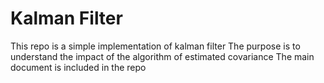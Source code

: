 # Kalman Filter
This repo is a simple implementation of kalman filter
The purpose is to understand the impact of the algorithm of estimated covariance
The main document is included in the repo
